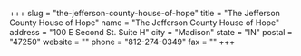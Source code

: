 +++
slug = "the-jefferson-county-house-of-hope"
title = "The Jefferson County House of Hope"
name = "The Jefferson County House of Hope"
address = "100 E Second St. Suite H"
city = "Madison"
state = "IN"
postal = "47250"
website = ""
phone = "812-274-0349"
fax = ""
+++
